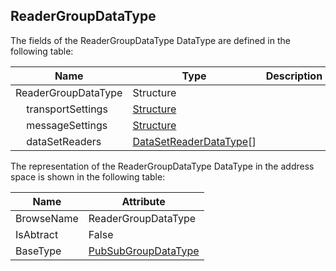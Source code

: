 <!-- datatype -->
## ReaderGroupDataType
<!-- end of description -->
The fields of the ReaderGroupDataType DataType are defined in the following table:  

|Name|Type|Description|
|---|---|---|
|ReaderGroupDataType|Structure||
|&nbsp;&nbsp;&nbsp;&nbsp;transportSettings|[Structure](../../../Part3/DataTypes/Structure/readme.md)||
|&nbsp;&nbsp;&nbsp;&nbsp;messageSettings|[Structure](../../../Part3/DataTypes/Structure/readme.md)||
|&nbsp;&nbsp;&nbsp;&nbsp;dataSetReaders|[DataSetReaderDataType](../../../Part14/DataTypes/DataSetReaderDataType/readme.md)[]||

The representation of the ReaderGroupDataType DataType in the address space is shown in the following table:  

|Name|Attribute|
|---|---|
|BrowseName|ReaderGroupDataType|
|IsAbtract|False|
|BaseType|[PubSubGroupDataType](../../../Part14/DataTypes/PubSubGroupDataType/readme.md)|


